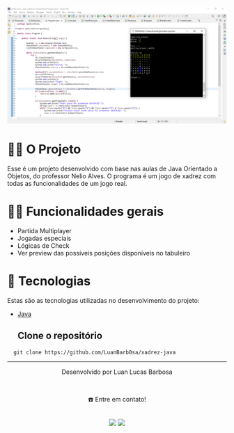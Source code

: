 
 ![Banner Readme Xadrez](https://github.com/LuanBarb0sa/utilities-files/blob/main/img/xadrez.PNG) 
 <br>
# 👷🏻 O Projeto
Esse é um projeto desenvolvido com base nas aulas de Java Orientado a Objetos, do professor Nelio Alves. O programa é um jogo de xadrez com todas as funcionalidades de um jogo real.


# 🤳🏻 Funcionalidades gerais

- Partida Multiplayer
- Jogadas especiais
- Lógicas de Check
- Ver preview das possíveis posições disponíveis no tabuleiro


# 🚀 Tecnologias
Estas são as tecnologias utilizadas no desenvolvimento do projeto:

- <a href="https://www.oracle.com/java/technologies/javase/jdk17-archive-downloads.html" target="_blank">Java</a> <br>


  ## Clone o repositório
```
  git clone https://github.com/LuanBarb0sa/xadrez-java
```
  
________________________________________________________________________________________________________________________________________________________________________________
<div align="center">
  <p>Desenvolvido por Luan Lucas Barbosa</p> <br>
  <p>☎️ Entre em contato!<p> <br>
  <a href = "mailto:luanlucas.r10@hotmail.com"><img src="https://img.shields.io/badge/Gmail-D14836?style=for-the-badge&logo=gmail&logoColor=white" target="_blank"></a>
  <a display="flex" text-align="center" href="https://www.linkedin.com/in/luan-lucas-barbosa-269302153/" target="_blank"><img src="https://img.shields.io/badge/-LinkedIn-%230077B5?style=for-the-badge&logo=linkedin&logoColor=white" target="_blank"></a> 
</div>

